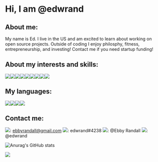 # Hi, I am @edwrand

## About me:
My name is Ed. I live in the US and am excited to learn about working on open source projects. Outside of coding I enjoy philosphy, fitness, entrepreneurship, and investing! Contact me if you need startup funding!

## About my interests and skills:
<img src="https://img.shields.io/badge/TensorFlow-FF6F00?style=for-the-badge&logo=tensorflow&logoColor=white"/><img src="https://img.shields.io/badge/Keras-FF0000?style=for-the-badge&logo=keras&logoColor=white"/><img src="https://img.shields.io/badge/Ethereum-3C3C3D?style=for-the-badge&logo=Ethereum&logoColor=white"/><img src="https://img.shields.io/badge/PostgreSQL-316192?style=for-the-badge&logo=postgresql&logoColor=white" /><img src="https://img.shields.io/badge/Adobe%20Photoshop-31A8FF?style=for-the-badge&logo=Adobe%20Photoshop&logoColor=black" /><img src="https://img.shields.io/badge/Bootstrap-563D7C?style=for-the-badge&logo=bootstrap&logoColor=white" /><img src="https://img.shields.io/badge/Django-092E20?style=for-the-badge&logo=django&logoColor=green" /><img src="https://img.shields.io/badge/Flask-000000?style=for-the-badge&logo=flask&logoColor=white" /><img src="https://img.shields.io/badge/Node.js-339933?style=for-the-badge&logo=nodedotjs&logoColor=white" />

## My languages:
<img src="https://img.shields.io/badge/Python-FFD43B?style=for-the-badge&logo=python&logoColor=blue" /><img src="https://img.shields.io/badge/JavaScript-323330?style=for-the-badge&logo=javascript&logoColor=F7DF1E" /><img src="https://img.shields.io/badge/R-276DC3?style=for-the-badge&logo=r&logoColor=white" /><img src="https://img.shields.io/badge/GIT-E44C30?style=for-the-badge&logo=git&logoColor=white" />

## Contact me: 
<img src="https://img.shields.io/badge/Gmail-D14836?style=for-the-badge&logo=gmail&logoColor=white" />: ebbyrandall@gmail.com
<img src="https://img.shields.io/badge/Discord-5865F2?style=for-the-badge&logo=discord&logoColor=white" />: edwrand#4238
<img src="https://img.shields.io/badge/Slack-4A154B?style=for-the-badge&logo=slack&logoColor=white" />: @Ebby Randall
<img src="https://img.shields.io/badge/Stack_Overflow-FE7A16?style=for-the-badge&logo=stack-overflow&logoColor=white" />: @edwrand

![Anurag's GitHub stats](https://github-readme-stats.vercel.app/api?username=edwrand&show_icons=true&theme=transparent)

<!---
edwrand/edwrand is a ✨ special ✨ repository because its `README.md` (this file) appears on your GitHub profile.
You can click the Preview link to take a look at your changes.
--->
![](https://komarev.com/ghpvc/?username=edwrand)
